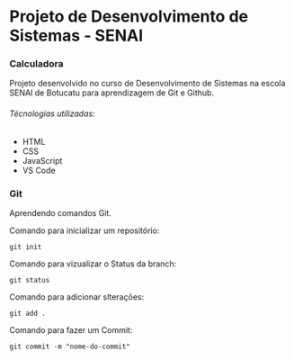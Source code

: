 # Projeto de Desenvolvimento de Sistemas - SENAI

### Calculadora
 
Projeto desenvolvido no curso de Desenvolvimento de Sistemas na escola SENAI de Botucatu para aprendizagem de Git e Github.

###### Técnologias utilizadas:
- HTML
- CSS
- JavaScript
- VS Code

### Git
Aprendendo comandos Git.

Comando para inicializar um repositório:
```
git init
```
Comando para vizualizar o Status da branch:
```
git status
```
Comando para adicionar slterações:
```
git add .
```
Comando para fazer um Commit:
```
git commit -m "nome-do-commit"
```